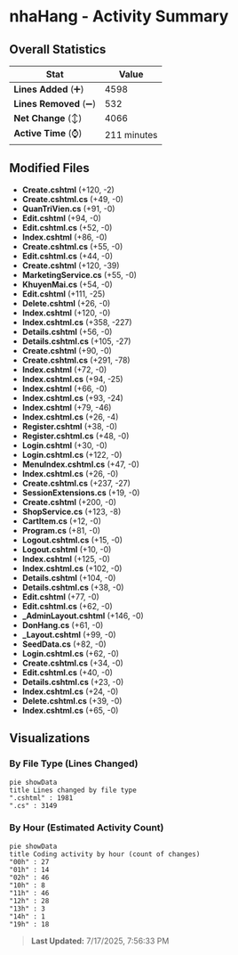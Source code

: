 # nhaHang - Activity Summary 

## Overall Statistics

| Stat                   | Value                                                             |
| ---------------------- | ----------------------------------------------------------------- |
| **Lines Added** (➕)   | 4598                                          |
| **Lines Removed** (➖) | 532                                        |
| **Net Change** (↕)    | 4066                |
| **Active Time** (⌚)   | 211 minutes |


## Modified Files
- **Create.cshtml** (+120, -2)
- **Create.cshtml.cs** (+49, -0)
- **QuanTriVien.cs** (+91, -0)
- **Edit.cshtml** (+94, -0)
- **Edit.cshtml.cs** (+52, -0)
- **Index.cshtml** (+86, -0)
- **Create.cshtml.cs** (+55, -0)
- **Edit.cshtml.cs** (+44, -0)
- **Create.cshtml** (+120, -39)
- **MarketingService.cs** (+55, -0)
- **KhuyenMai.cs** (+54, -0)
- **Edit.cshtml** (+111, -25)
- **Delete.cshtml** (+26, -0)
- **Index.cshtml** (+120, -0)
- **Index.cshtml.cs** (+358, -227)
- **Details.cshtml** (+56, -0)
- **Details.cshtml.cs** (+105, -27)
- **Create.cshtml** (+90, -0)
- **Create.cshtml.cs** (+291, -78)
- **Index.cshtml** (+72, -0)
- **Index.cshtml.cs** (+94, -25)
- **Index.cshtml** (+66, -0)
- **Index.cshtml.cs** (+93, -24)
- **Index.cshtml** (+79, -46)
- **Index.cshtml.cs** (+26, -4)
- **Register.cshtml** (+38, -0)
- **Register.cshtml.cs** (+48, -0)
- **Login.cshtml** (+30, -0)
- **Login.cshtml.cs** (+122, -0)
- **MenuIndex.cshtml.cs** (+47, -0)
- **Index.cshtml.cs** (+26, -0)
- **Create.cshtml.cs** (+237, -27)
- **SessionExtensions.cs** (+19, -0)
- **Create.cshtml** (+200, -0)
- **ShopService.cs** (+123, -8)
- **CartItem.cs** (+12, -0)
- **Program.cs** (+81, -0)
- **Logout.cshtml.cs** (+15, -0)
- **Logout.cshtml** (+10, -0)
- **Index.cshtml** (+125, -0)
- **Index.cshtml.cs** (+102, -0)
- **Details.cshtml** (+104, -0)
- **Details.cshtml.cs** (+38, -0)
- **Edit.cshtml** (+77, -0)
- **Edit.cshtml.cs** (+62, -0)
- **_AdminLayout.cshtml** (+146, -0)
- **DonHang.cs** (+61, -0)
- **_Layout.cshtml** (+99, -0)
- **SeedData.cs** (+82, -0)
- **Login.cshtml.cs** (+62, -0)
- **Create.cshtml.cs** (+34, -0)
- **Edit.cshtml.cs** (+40, -0)
- **Details.cshtml.cs** (+23, -0)
- **Index.cshtml.cs** (+24, -0)
- **Delete.cshtml.cs** (+39, -0)
- **Index.cshtml.cs** (+65, -0)

## Visualizations

### By File Type (Lines Changed)

```mermaid
pie showData
title Lines changed by file type
".cshtml" : 1981
".cs" : 3149
```

### By Hour (Estimated Activity Count)

```mermaid
pie showData
title Coding activity by hour (count of changes)
"00h" : 27
"01h" : 14
"02h" : 46
"10h" : 8
"11h" : 46
"12h" : 28
"13h" : 3
"14h" : 1
"19h" : 18
```


> **Last Updated:** 7/17/2025, 7:56:33 PM